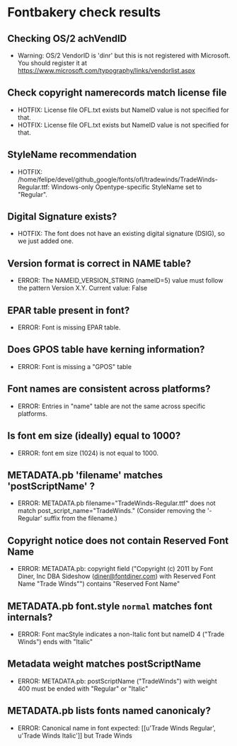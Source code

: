 # Fontbakery check results
## Checking OS/2 achVendID
* Warning: OS/2 VendorID is 'dinr' but this is not registered with Microsoft. You should register it at https://www.microsoft.com/typography/links/vendorlist.aspx

## Check copyright namerecords match license file
* HOTFIX: License file OFL.txt exists but NameID value is not specified for that.
* HOTFIX: License file OFL.txt exists but NameID value is not specified for that.

## StyleName recommendation
* HOTFIX: /home/felipe/devel/github_google/fonts/ofl/tradewinds/TradeWinds-Regular.ttf: Windows-only Opentype-specific StyleName set to "Regular".

## Digital Signature exists?
* HOTFIX: The font does not have an existing digital signature (DSIG), so we just added one.

## Version format is correct in NAME table?
* ERROR: The NAMEID_VERSION_STRING (nameID=5) value must follow the pattern Version X.Y. Current value: False

## EPAR table present in font?
* ERROR: Font is missing EPAR table.

## Does GPOS table have kerning information?
* ERROR: Font is missing a "GPOS" table

## Font names are consistent across platforms?
* ERROR: Entries in "name" table are not the same across specific platforms.

## Is font em size (ideally) equal to 1000?
* ERROR: font em size (1024) is not equal to 1000.

## METADATA.pb 'filename' matches 'postScriptName' ?
* ERROR: METADATA.pb filename="TradeWinds-Regular.ttf" does not match post_script_name="TradeWinds." (Consider removing the '-Regular' suffix from the filename.)

## Copyright notice does not contain Reserved Font Name
* ERROR: METADATA.pb: copyright field ("Copyright (c) 2011 by Font Diner, Inc DBA Sideshow (diner@fontdiner.com) with Reserved Font Name "Trade Winds"") contains "Reserved Font Name"

## METADATA.pb font.style `normal` matches font internals?
* ERROR: Font macStyle indicates a non-Italic font but nameID 4 ("Trade Winds") ends with "Italic"

## Metadata weight matches postScriptName
* ERROR: METADATA.pb: postScriptName ("TradeWinds") with weight 400 must be ended with "Regular" or "Italic"

## METADATA.pb lists fonts named canonicaly?
* ERROR: Canonical name in font expected: [[u'Trade Winds Regular', u'Trade Winds Italic']] but Trade Winds

